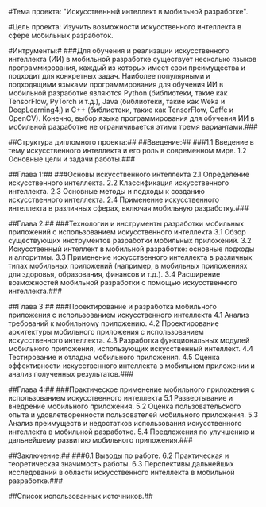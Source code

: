#Тема проекта: "Искусственный интеллект в мобильной разработке".

#Цель проекта: Изучить возможности искусственного интеллекта в сфере мобильных разработок.

#Интрументы:#
###Для обучения и реализации искусственного интеллекта (ИИ) в мобильной разработке существует несколько языков программирования, 
каждый из которых имеет свои преимущества и подходит для конкретных задач. Наиболее популярными и подходящими языками программирования 
для обучения ИИ в мобильной разработке являются Python (библиотеки, такие как TensorFlow, PyTorch и т.д.), Java (библиотеки, такие как Weka и DeepLearning4j)
и C++ (библиотеки, такие как TensorFlow, Caffe и OpenCV). Конечно, выбор языка программирования для обучения ИИ в мобильной разработке не ограничивается этими тремя вариантами.###

##Структура дипломного проекта:##
##Введение:##
###1.1 Введение в тему искусственного интеллекта и его роль в современном мире.
1.2 Основные цели и задачи работы.###

##Глава 1:##
###Основы искусственного интеллекта
2.1 Определение искусственного интеллекта.
2.2 Классификация искусственного интеллекта.
2.3 Основные методы и подходы к созданию искусственного интеллекта.
2.4 Применение искусственного интеллекта в различных сферах, включая мобильную разработку.###

##Глава 2:## 
###Технологии и инструменты разработки мобильных приложений с использованием искусственного интеллекта
3.1 Обзор существующих инструментов разработки мобильных приложений.
3.2 Искусственный интеллект в мобильной разработке: основные подходы и алгоритмы.
3.3 Применение искусственного интеллекта в различных типах мобильных приложений (например, в мобильных приложениях для здоровья, образования, финансов и т.д.).
3.4 Расширение возможностей мобильной разработки с помощью искусственного интеллекта.###

##Глава 3:## 
###Проектирование и разработка мобильного приложения с использованием искусственного интеллекта
4.1 Анализ требований к мобильному приложению.
4.2 Проектирование архитектуры мобильного приложения с использованием искусственного интеллекта.
4.3 Разработка функциональных модулей мобильного приложения, использующих искусственный интеллект.
4.4 Тестирование и отладка мобильного приложения.
4.5 Оценка эффективности искусственного интеллекта в мобильном приложении и анализ полученных результатов.###

##Глава 4:## 
###Практическое применение мобильного приложения с использованием искусственного интеллекта
5.1 Развертывание и внедрение мобильного приложения.
5.2 Оценка пользовательского опыта и удовлетворенности пользователей мобильного приложения.
5.3 Анализ преимуществ и недостатков использования искусственного интеллекта в мобильной разработке.
5.4 Предложения по улучшению и дальнейшему развитию мобильного приложения.###

##Заключение:##
###6.1 Выводы по работе.
6.2 Практическая и теоретическая значимость работы.
6.3 Перспективы дальнейших исследований в области искусственного интеллекта в мобильной разработке.###

##Список использованных источников.##

